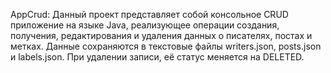 AppCrud:
Данный проект представляет собой консольное CRUD приложение на языке Java, реализующее операции создания, получения, редактирования и удаления данных о писателях, постах и метках. Данные сохраняются в текстовые файлы writers.json, posts.json и labels.json. При удалении записи, её статус меняется на DELETED.

